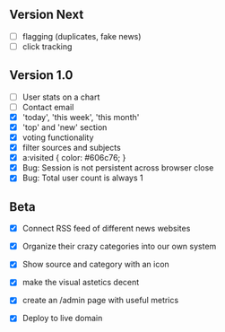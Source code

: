 ## Version Next

- [ ] flagging (duplicates, fake news)
- [ ] click tracking

## Version 1.0

- [ ] User stats on a chart
- [ ] Contact email
- [x] 'today', 'this week', 'this month'
- [x] 'top' and 'new' section
- [x] voting functionality
- [x] filter sources and subjects
- [x] a:visited { color: #606c76; }
- [x] Bug: Session is not persistent across browser close
- [x] Bug: Total user count is always 1

## Beta

- [x] Connect RSS feed of different news websites
- [x] Organize their crazy categories into our own system
- [x] Show source and category with an icon
- [x] make the visual astetics decent
- [x] create an /admin page with useful metrics
- [x] Deploy to live domain

